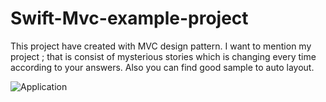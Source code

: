 # Swift-Mvc-example-project
This project have created with MVC design pattern. I want to mention my project ; that is consist of mysterious stories which is changing every time according to your answers.
Also you can find good sample to auto layout.

![Application](https://user-images.githubusercontent.com/93772393/151692535-0fa362fd-2c91-4a58-8bc2-eaea89aa057b.gif)
